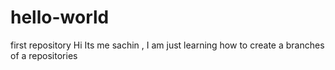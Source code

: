 # hello-world
first repository 
Hi Its me sachin ,
I am just learning how to create a branches of a repositories
